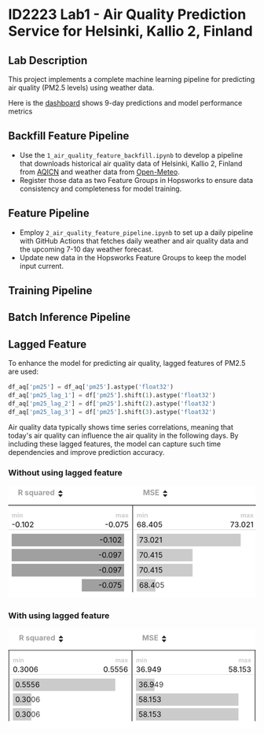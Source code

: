 # ID2223 Lab1 - Air Quality Prediction Service for Helsinki, Kallio 2, Finland 

## Lab Description
This project implements a complete machine learning pipeline for predicting air quality (PM2.5 levels) using weather data.

Here is the [dashboard](https://lemongooo.github.io/mlfs-book/air-quality/) shows 9-day predictions and model performance metrics
## Backfill Feature Pipeline
   - Use the  `1_air_quality_feature_backfill.ipynb` to develop a pipeline that downloads historical air quality data of Helsinki, Kallio 2, Finland from [AQICN](https://aqicn.org) and weather data from [Open-Meteo](https://open-meteo.com).
   - Register those data as two Feature Groups in Hopsworks to ensure data consistency and completeness for model training.

## Feature Pipeline
   - Employ `2_air_quality_feature_pipeline.ipynb` to set up a daily pipeline with GitHub Actions that fetches daily weather and air quality data and the upcoming 7-10 day weather forecast. 
   - Update new data in the Hopsworks Feature Groups to keep the model input current.

## Training Pipeline


## Batch Inference Pipeline






## Lagged Feature
To enhance the model for predicting air quality, lagged features of PM2.5 are used:
```python
df_aq['pm25'] = df_aq['pm25'].astype('float32')
df_aq['pm25_lag_1'] = df['pm25'].shift(1).astype('float32')
df_aq['pm25_lag_2'] = df['pm25'].shift(2).astype('float32')
df_aq['pm25_lag_3'] = df['pm25'].shift(3).astype('float32')
```
Air quality data typically shows time series correlations, meaning that today's air quality can influence the air quality in the following days. By including these lagged features, the model can capture such time dependencies and improve prediction accuracy.

### Without using lagged feature
![image](without_lagged.png)

### With using lagged feature
![image](with_lagged.png)
